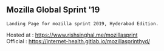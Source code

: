 ## Mozilla Global Sprint '19
    Landing Page for mozilla sprint 2019, Hyderabad Edition. 

Hosted at : https://www.rishsinghal.me/mozillasprint    
Official : https://internet-health.gitlab.io/mozillasprinthyd/
